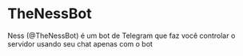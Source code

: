 # TheNessBot
Ness (@TheNessBot) é um bot de Telegram que faz você controlar o servidor usando seu chat apenas com o bot

